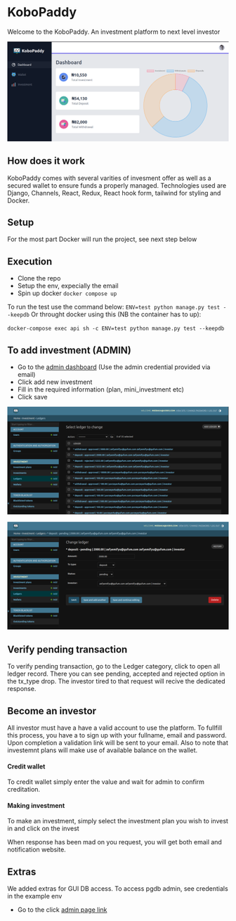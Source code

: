 # KoboPaddy
 Welcome to the KoboPaddy. An investment platform to next level investor
 
[![Banner](dashboard.png)](https://kobopaddy.onrender.com)
 


## How does it work
KoboPaddy comes with several varities of invesment offer as well as a secured wallet to ensure funds a properly managed.
Technologies used are Django, Channels, React, Redux, React hook form, tailwind for styling and Docker.

## Setup
For the most part Docker will run the project, see next step below


## Execution

* Clone the repo
* Setup the env, expecially the email
* Spin up docker `docker compose up`

To run the test use the command below:
`ENV=test python manage.py test --keepdb`
Or throught docker using this (NB the container has to up):

`docker-compose exec api sh -c ENV=test python manage.py test --keepdb`

## To add investment (ADMIN)
* Go to the  <a href="http://localhost:8000/admin">admin dashboard</a> (Use the admin credential provided via email)
* Click add new investment
* Fill in the required information (plan, mini_investment etc)
* Click save

![Banner](admin_ledger.png)


![Banner](admin_ledger_two.png)



## Verify pending transaction
To verify pending transaction, go to the Ledger category, click to open all ledger record. There you can see pending, accepted and rejected option in the tx_type drop. The investor tired to that request will recive the dedicated response.

## Become an investor
All investor must have a have a valid account to use the platform. To fullfill this process, you have a to sign up with your fullname, email and password. Upon completion a validation link will be sent to your email. 
Also to note that investemnt plans will make use of available balance on the wallet.

#### Credit wallet
To credit wallet simply enter the value and wait for admin to confirm creditation.

#### Making investment
To make an investment, simply select the investment plan you wish to invest in and click on the invest

When response has been mad on you request, you will get both email and notification website.


## Extras
We added extras for GUI DB access.
To access pgdb admin, see credentials in the example env
* Go to the click <a href="http://localhost:5050">admin page link</a> 